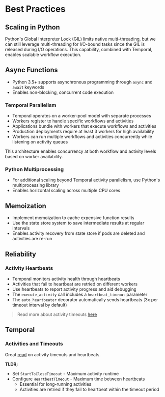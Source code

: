 # Best Practices

## Scaling in Python

Python's Global Interpreter Lock (GIL) limits native multi-threading, but we can still leverage multi-threading for I/O-bound tasks since the GIL is released during I/O operations. This capability, combined with Temporal, enables scalable workflow execution.

## Async Functions

- Python 3.5+ supports asynchronous programming through `async` and `await` keywords
- Enables non-blocking, concurrent code execution

### Temporal Parallelism

- Temporal operates on a worker-pool model with separate processes
- Workers register to handle specific workflows and activities
- Applications bundle with workers that execute workflows and activities
- Production deployments require at least 3 workers for high availability
- Workers can run multiple workflows and activities concurrently while listening on activity queues

This architecture enables concurrency at both workflow and activity levels based on worker availability.

### Python Multiprocessing

- For additional scaling beyond Temporal activity parallelism, use Python's multiprocessing library
- Enables horizontal scaling across multiple CPU cores

## Memoization

- Implement memoization to cache expensive function results
- Use the state store system to save intermediate results at regular intervals
- Enables activity recovery from state store if pods are deleted and activities are re-run

## Reliability

### Activity Heartbeats

- Temporal monitors activity health through heartbeats
- Activities that fail to heartbeat are retried on different workers
- Use heartbeats to report activity progress and aid debugging
- The `execute_activity` call includes a `heartbeat_timeout` parameter
- The `auto_heartbeater` decorator automatically sends heartbeats (3x per timeout interval by default)

> Read more about activity timeouts [here](https://temporal.io/blog/activity-timeouts)

## Temporal

### Activities and Timeouts

Great [read](https://temporal.io/blog/activity-timeouts) on activity timeouts and heartbeats.

**TLDR;**

- Set `StartToCloseTimeout` - Maximum activity runtime
- Configure `HeartbeatTimeout` - Maximum time between heartbeats
    - Essential for long-running activities
    - Activities are retried if they fail to heartbeat within the timeout period